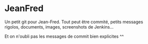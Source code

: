 JeanFred
========

Un petit git pour Jean-Fred. Tout peut être commité, petits messages rigolos, documents, images, screenshots de Jenkins...

Et on n'oubli pas les messages de commit bien explicites ^^
